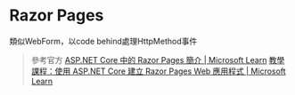 # Razor Pages

類似WebForm，以code behind處理HttpMethod事件

> 參考官方
[ASP.NET Core 中的 Razor Pages 簡介 | Microsoft Learn](https://learn.microsoft.com/zh-tw/aspnet/core/razor-pages/?view=aspnetcore-8.0&tabs=visual-studio)
[教學課程：使用 ASP.NET Core 建立 Razor Pages Web 應用程式 | Microsoft Learn](https://learn.microsoft.com/zh-tw/aspnet/core/tutorials/razor-pages/?view=aspnetcore-8.0)
>
